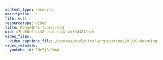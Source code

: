 ```yaml
---
content_type: resource
description: ''
file: null
resourcetype: Video
title: Kenneth's Table-read
uid: c7eb88c0-dc42-ecb1-c442-cd83d1212afe
video_files:
  video_captions_file: /courses/biological-engineering/20-219-becoming-the-next-bill-nye-writing-and-hosting-the-educational-show-january-iap-2015/day-7-table-read-and-post-production/copy2_of_day-7-part-1/ZMe7jSsPmW4.vtt
video_metadata:
  youtube_id: ZMe7jSsPmW4
---
```

